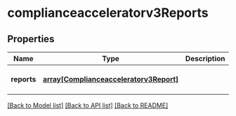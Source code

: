 # complianceacceleratorv3Reports

## Properties
Name | Type | Description | Notes
------------ | ------------- | ------------- | -------------
**reports** | [**array[Complianceacceleratorv3Report]**](Complianceacceleratorv3Report.md) |  | [optional] [default to null]

[[Back to Model list]](../README.md#documentation-for-models) [[Back to API list]](../README.md#documentation-for-api-endpoints) [[Back to README]](../README.md)


